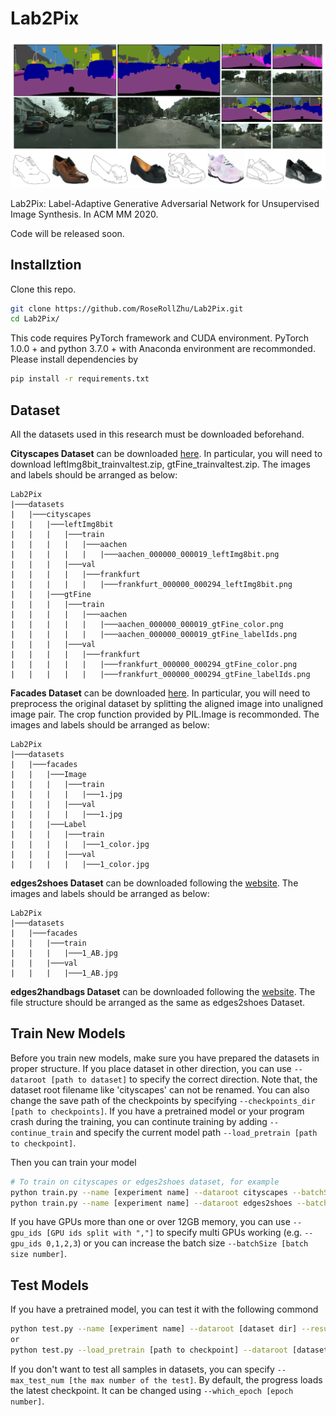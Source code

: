# Lab2Pix

![](./demo/demo.png)

Lab2Pix: Label-Adaptive Generative Adversarial Network for Unsupervised Image Synthesis.
In ACM MM 2020.

Code will be released soon.

## Installztion
Clone this repo.

```bash
git clone https://github.com/RoseRollZhu/Lab2Pix.git
cd Lab2Pix/
```

This code requires PyTorch framework and CUDA environment. PyTorch 1.0.0 + and python 3.7.0 + with Anaconda environment are recommonded. Please install dependencies by

```bash
pip install -r requirements.txt
```

## Dataset
All the datasets used in this research must be downloaded beforehand.

**Cityscapes Dataset** can be downloaded [here](https://www.cityscapes-dataset.com/). In particular, you will need to download leftImg8bit_trainvaltest.zip, gtFine_trainvaltest.zip. The images and labels should be arranged as below:

```
Lab2Pix
|───datasets
|   |───cityscapes
|   |   |───leftImg8bit
|   |   |   |───train
|   |   |   |   |───aachen
|   |   |   |   |   |───aachen_000000_000019_leftImg8bit.png
|   |   |   |───val
|   |   |   |   |───frankfurt
|   |   |   |   |   |───frankfurt_000000_000294_leftImg8bit.png
|   |   |───gtFine
|   |   |   |───train
|   |   |   |   |───aachen
|   |   |   |   |   |───aachen_000000_000019_gtFine_color.png
|   |   |   |   |   |───aachen_000000_000019_gtFine_labelIds.png
|   |   |   |───val
|   |   |   |   |───frankfurt
|   |   |   |   |   |───frankfurt_000000_000294_gtFine_color.png
|   |   |   |   |   |───frankfurt_000000_000294_gtFine_labelIds.png
```

**Facades Dataset** can be downloaded [here](http://cmp.felk.cvut.cz/~tylecr1/facade/). In particular, you will need to preprocess the original dataset by splitting the aligned image into unaligned image pair. The crop function provided by PIL.Image is recommonded.  The images and labels should be arranged as below:

```
Lab2Pix
|───datasets
|   |───facades
|   |   |───Image
|   |   |   |───train
|   |   |   |   |───1.jpg
|   |   |   |───val
|   |   |   |   |───1.jpg
|   |   |───Label
|   |   |   |───train
|   |   |   |   |───1_color.jpg
|   |   |   |───val
|   |   |   |   |───1_color.jpg
```

**edges2shoes Dataset** can be downloaded following the [website](https://github.com/phillipi/pix2pix). The images and labels should be arranged as below:

```
Lab2Pix
|───datasets
|   |───facades
|   |   |───train
|   |   |   |───1_AB.jpg
|   |   |───val
|   |   |   |───1_AB.jpg
```
**edges2handbags Dataset** can be downloaded following the [website](https://github.com/phillipi/pix2pix). The file structure should be arranged as the same as edges2shoes Dataset.

## Train New Models
Before you train new models, make sure you have prepared the datasets in proper structure. If you place dataset in other direction, you can use ```--dataroot [path to dataset]``` to specify the correct direction. Note that, the dataset root filename like 'cityscapes' can not be renamed. You can also change the save path of the checkpoints by specifying ```--checkpoints_dir [path to checkpoints]```. If you have a pretrained model or your program crash during the training, you can continute training by adding ```--continue_train``` and specify the current model path ```--load_pretrain [path to checkpoint]```.

Then you can train your model
```bash
# To train on cityscapes or edges2shoes dataset, for example
python train.py --name [experiment name] --dataroot cityscapes --batchSize 1
python train.py --name [experiment name] --dataroot edges2shoes --batchSize 4
```

If you have GPUs more than one or over 12GB memory, you can use ```--gpu_ids [GPU ids split with ","]``` to specify multi GPUs working (e.g. ```--gpu_ids 0,1,2,3```) or you can increase the batch size ```--batchSize [batch size number]```.

## Test Models
If you have a pretrained model, you can test it with the following commond
```bash
python test.py --name [experiment name] --dataroot [dataset dir] --results_dir [test_reults save path]
or
python test.py --load_pretrain [path to checkpoint] --dataroot [dataset dir] --results_dir [test_reults save path]
```

If you don't want to test all samples in datasets, you can specify ```--max_test_num [the max number of the test]```. By default, the progress loads the latest checkpoint. It can be changed using ```--which_epoch [epoch number]```.

